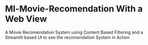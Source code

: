 # Ml-Movie-Recomendation With a Web View
A Movie Recomendation System using Content Based Filtering and a Streamlit based UI to see the recomendation System in Action
